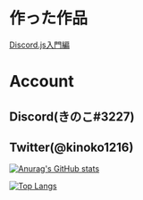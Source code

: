 # 作った作品
[Discord.js入門編](https://github.com/kinoko2k/discord.js-Beginner-kit)

# Account
## Discord(きのこ#3227)
## Twitter(@kinoko1216)

[![Anurag's GitHub stats](https://github-readme-stats.vercel.app/api?username=kinoko2k)](https://github.com/kinoko2k/github-readme-stats)

[![Top Langs](https://github-readme-stats.vercel.app/api/top-langs/?username=kinoko2k)](https://github.com/kinoko2k/github-readme-stats)
